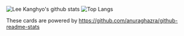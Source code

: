 ![Lee Kanghyo's github stats](https://github-readme-stats.vercel.app/api?username=overload-dev&count_private=true)
![Top Langs](https://github-readme-stats.vercel.app/api/top-langs/?username=overload-dev&count_private=true&layout=compact)

These cards are powered by https://github.com/anuraghazra/github-readme-stats

<!--
**overload-dev/overload-dev** is a ✨ _special_ ✨ repository because its `README.md` (this file) appears on your GitHub profile.

Here are some ideas to get you started:

- 🔭 I’m currently working on ...
- 🌱 I’m currently learning ...
- 👯 I’m looking to collaborate on ...
- 🤔 I’m looking for help with ...
- 💬 Ask me about ...
- 📫 How to reach me: ...
- 😄 Pronouns: ...
- ⚡ Fun fact: ...
-->
